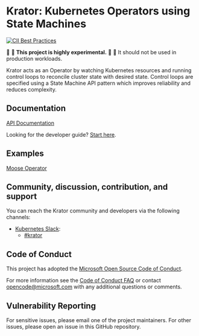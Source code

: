 # Krator: Kubernetes Operators using State Machines

[![CII Best Practices](https://bestpractices.coreinfrastructure.org/projects/5066/badge)](https://bestpractices.coreinfrastructure.org/projects/5066)

:construction: :construction: **This project is highly experimental.**
:construction: :construction: It should not be used in production workloads.

Krator acts as an Operator by watching Kubernetes resources and running
control loops to reconcile cluster state with desired state. Control loops are
specified using a State Machine API pattern which improves reliability and
reduces complexity.

## Documentation

[API Documentation](https://docs.rs/krator)

Looking for the developer guide? [Start here](docs/community/developers.md).

## Examples

[Moose Operator](krator/examples)

## Community, discussion, contribution, and support

You can reach the Krator community and developers via the following channels:

- [Kubernetes Slack](https://kubernetes.slack.com):
  - [#krator](https://kubernetes.slack.com/messages/krator)

## Code of Conduct

This project has adopted the [Microsoft Open Source Code of
Conduct](https://opensource.microsoft.com/codeofconduct/).

For more information see the [Code of Conduct
FAQ](https://opensource.microsoft.com/codeofconduct/faq/) or contact
[opencode@microsoft.com](mailto:opencode@microsoft.com) with any additional
questions or comments.

## Vulnerability Reporting

For sensitive issues, please email one of the project maintainers. For
other issues, please open an issue in this GitHub repository.
